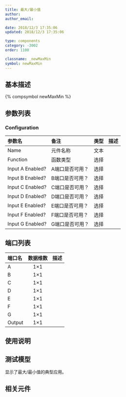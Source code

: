 ```yaml
---
title: 最大/最小值
author: 
author_email:

date: 2018/12/3 17:35:06
updated: 2018/12/3 17:35:06

type: components
category: -3002
order: 1100

classname: _newMaxMin
symbol: newMaxMin
---
```

## 基本描述
{% compsymbol newMaxMin %}

## 参数列表
### Configuration
| 参数名 | 备注 | 类型 | 描述 |
| :--- | :--- | :--: | :--- |
| Name | 元件名称 | 文本 |  |
| Function | 函数类型 | 选择 |  |
| Input A Enabled? | A端口是否可用？ | 选择 |  |
| Input B Enabled? | B端口是否可用？ | 选择 |  |
| Input C Enabled? | C端口是否可用？ | 选择 |  |
| Input D Enabled? | D端口是否可用？ | 选择 |  |
| Input E Enabled? | E端口是否可用？ | 选择 |  |
| Input F Enabled? | F端口是否可用？ | 选择 |  |
| Input G Enabled? | G端口是否可用？ | 选择 |  |


## 端口列表

| 端口名 | 数据维数 | 描述 |
| :--- | :--:  | :--- |
| A | 1×1 | |                   
| B | 1×1 | |                   
| C | 1×1 | |                   
| D | 1×1 | |                   
| E | 1×1 | |                   
| F | 1×1 | |                   
| G | 1×1 | |                   
| Output | 1×1 | |                   

## 使用说明


## 测试模型
[<test name>](<test link>)显示了最大/最小值的典型应用。

## 相关元件


